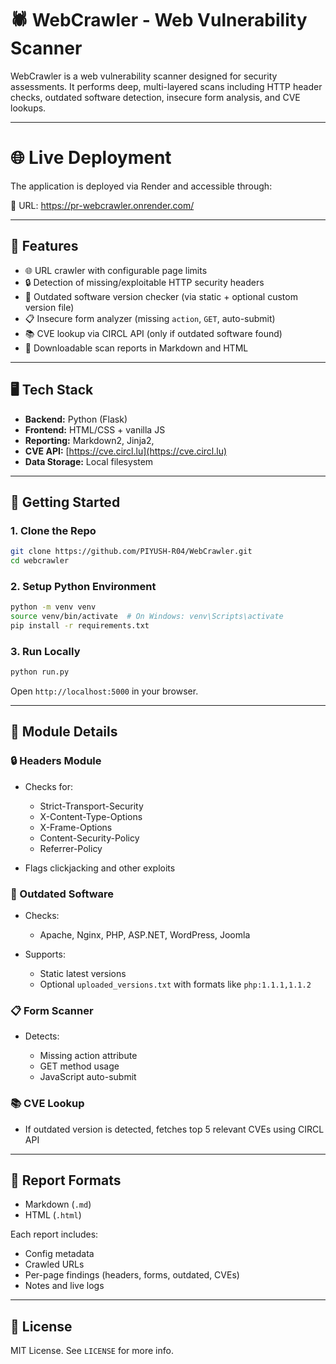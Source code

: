 # 🕷️ WebCrawler - Web Vulnerability Scanner

WebCrawler is a web vulnerability scanner designed for security assessments. It performs deep, multi-layered scans including HTTP header checks, outdated software detection, insecure form analysis, and CVE lookups.

---

# 🌐 Live Deployment

The application is deployed via Render and accessible through:

🔗 URL: https://pr-webcrawler.onrender.com/

---

## 🔧 Features

* 🌐 URL crawler with configurable page limits
* 🔒 Detection of missing/exploitable HTTP security headers
* 🧱 Outdated software version checker (via static + optional custom version file)
* 📋 Insecure form analyzer (missing `action`, `GET`, auto-submit)
* 📚 CVE lookup via CIRCL API (only if outdated software found)
* 📝 Downloadable scan reports in Markdown and HTML

---

## 🖥️ Tech Stack

* **Backend:** Python (Flask)
* **Frontend:** HTML/CSS + vanilla JS
* **Reporting:** Markdown2, Jinja2,
* **CVE API:** [https://cve.circl.lu](https://cve.circl.lu)
* **Data Storage:** Local filesystem

---

## 🚀 Getting Started

### 1. Clone the Repo

```bash
git clone https://github.com/PIYUSH-R04/WebCrawler.git
cd webcrawler
```

### 2. Setup Python Environment

```bash
python -m venv venv
source venv/bin/activate  # On Windows: venv\Scripts\activate
pip install -r requirements.txt
```

### 3. Run Locally

```bash
python run.py
```

Open `http://localhost:5000` in your browser.

---


## 📜 Module Details

### 🔒 Headers Module

* Checks for:

  * Strict-Transport-Security
  * X-Content-Type-Options
  * X-Frame-Options
  * Content-Security-Policy
  * Referrer-Policy
* Flags clickjacking and other exploits

### 🧱 Outdated Software

* Checks:

  * Apache, Nginx, PHP, ASP.NET, WordPress, Joomla
* Supports:

  * Static latest versions
  * Optional `uploaded_versions.txt` with formats like `php:1.1.1,1.1.2`

### 📋 Form Scanner

* Detects:

  * Missing action attribute
  * GET method usage
  * JavaScript auto-submit

### 📚 CVE Lookup

* If outdated version is detected, fetches top 5 relevant CVEs using CIRCL API

---

## 📅 Report Formats

* Markdown (`.md`)
* HTML (`.html`)

Each report includes:

* Config metadata
* Crawled URLs
* Per-page findings (headers, forms, outdated, CVEs)
* Notes and live logs

---

## 📄 License

MIT License. See `LICENSE` for more info.
